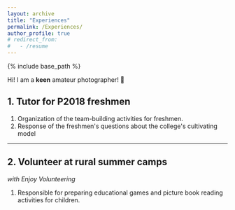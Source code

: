 ```yaml
---
layout: archive
title: "Experiences"
permalink: /Experiences/
author_profile: true
# redirect_from:
#   - /resume
---
```


{% include base_path %}

Hi! I am a **keen** amateur photographer! 📸

## 1. Tutor for P2018 freshmen

1. Organization of the team-building activities for freshmen.
2. Response of the freshmen's questions about the college's cultivating model

---

## 2. Volunteer at rural summer camps
*with Enjoy Volunteering*

1. Responsible for preparing educational games and picture book reading activities for children.
